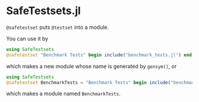 # SafeTestsets.jl

`@safetestset` puts `@testset` into a module.

You can use it by
```julia
using SafeTestsets
@safetestset "Benchmark Tests" begin include("benchmark_tests.jl") end
```
which makes a new module whose name is generated by `gensym()`, or
```julia
using SafeTestsets
@safetestset BenchmarkTests = "Benchmark Tests" begin include("benchmark_tests.jl") end
```
which makes a module named `BenchmarkTests`.
